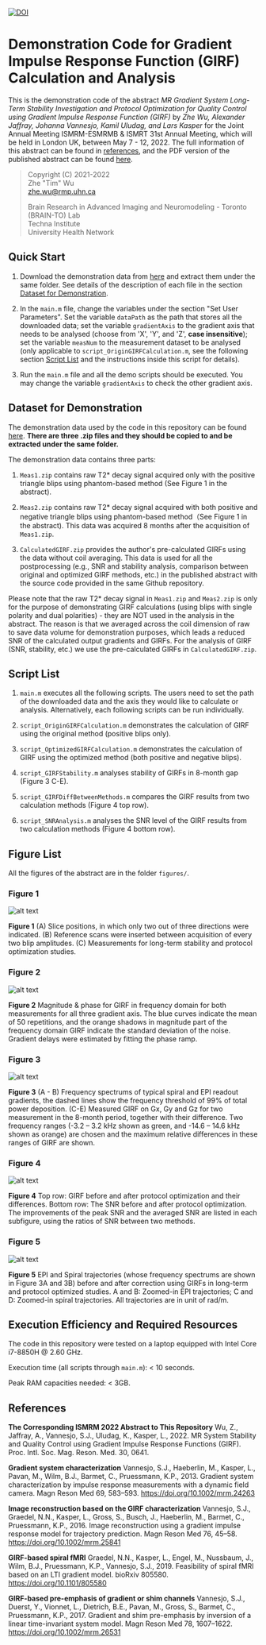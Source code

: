 [![DOI](https://zenodo.org/badge/424335964.svg)](https://zenodo.org/badge/latestdoi/424335964)

# Demonstration Code for Gradient Impulse Response Function (GIRF) Calculation and Analysis

This is the demonstration code of the abstract *MR Gradient System Long-Term Stability Investigation and Protocol Optimization for Quality Control using Gradient Impulse Response Function (GIRF)* by *Zhe Wu, Alexander Jaffray, Johanna Vannesjo, Kamil Uludag, and Lars Kasper* for the Joint Annual Meeting ISMRM-ESMRMB & ISMRT 31st Annual Meeting, which will be held in London UK, between May 7 - 12, 2022. The full information of this abstract can be found in [references](#references), and the PDF version of the published abstract can be found [here](./docs/PublishedAbstract.pdf).

> Copyright (C) 2021-2022  
> Zhe "Tim" Wu  
> <zhe.wu@rmp.uhn.ca>  
>  
> Brain Research in Advanced Imaging and Neuromodeling - Toronto (BRAIN-TO) Lab  
> Techna Institute  
> University Health Network  

## Quick Start

1. Download the demonstration data from [here](https://www.doi.org/10.5281/zenodo.6376737) and extract them under the same folder. See details of the description of each file in the section [Dataset for Demonstration](#dataset-for-demonstration).

2. In the `main.m` file, change the variables under the section "Set User Parameters". Set the variable `dataPath` as the path that stores all the downloaded data; set the variable `gradientAxis` to the gradient axis that needs to be analysed (choose from 'X', 'Y', and 'Z', **case insensitive**); set the variable `measNum` to the measurement dataset to be analysed (only applicable to `script_OriginGIRFCalculation.m`, see the following section [Script List](#script-list) and the instructions inside this script for details).

3. Run the `main.m` file and all the demo scripts should be executed. You may change the variable `gradientAxis` to check the other gradient axis. 

## Dataset for Demonstration

The demonstration data used by the code in this repository can be found [here](https://www.doi.org/10.5281/zenodo.6376737). **There are three .zip files and they should be copied to and be extracted under the same folder.**

The demonstration data contains three parts:

1. `Meas1.zip` contains raw T2* decay signal acquired only with the positive triangle blips using phantom-based method (See Figure 1 in the abstract).

2. `Meas2.zip` contains raw T2* decay signal acquired with both positive and negative triangle blips using phantom-based method（See Figure 1 in the abstract). This data was acquired 8 months after the acquisition of `Meas1.zip`.

3. `CalculatedGIRF.zip` provides the author's pre-calculated GIRFs using the data without coil averaging. This data is used for all the postprocessing (e.g., SNR and stability analysis, comparison between original and optimized GIRF methods, etc.) in the published abstract with the source code provided in the same Github repository.

Please note that the raw T2* decay signal in `Meas1.zip` and `Meas2.zip` is only for the purpose of demonstrating GIRF calculations (using blips with single polarity and dual polarities) - they are NOT used in the analysis in the abstract. The reason is that we averaged across the coil dimension of raw to save data volume for demonstration purposes, which leads a reduced SNR of the calculated output gradients and GIRFs. For the analysis of GIRF (SNR, stability, etc.) we use the pre-calculated GIRFs in `CalculatedGIRF.zip`.

## Script List

1. `main.m` executes all the following scripts. The users need to set the path of the downloaded data and the axis they would like to calculate or analysis. Alternatively, each following scripts can be run individually.

2. `script_OriginGIRFCalculation.m` demonstrates the calculation of GIRF using the original method (positive blips only).

3. `script_OptimizedGIRFCalculation.m` demonstrates the calculation of GIRF using the optimized method (both positive and negative blips).

4. `script_GIRFStability.m` analyses stability of GIRFs in 8-month gap (Figure 3 C-E).

5. `script_GIRFDiffBetweenMethods.m` compares the GIRF results from two calculation methods (Figure 4 top row).

6. `script_SNRAnalysis.m` analyses the SNR level of the GIRF results from two calculation methods (Figure 4 bottom row).

## Figure List

All the figures of the abstract are in the folder `figures/`.

### Figure 1

![alt text](figures/Figure1.png)

**Figure 1** (A) Slice positions, in which only two out of three directions were indicated. (B) Reference scans were inserted between acquisition of every two blip amplitudes. (C) Measurements for long-term stability and protocol optimization studies.

### Figure 2

![alt text](figures/Figure2.png)

**Figure 2** Magnitude & phase for GIRF in frequency domain for both measurements for all three gradient axis. The blue curves indicate the mean of 50 repetitions, and the orange shadows in magnitude part of the frequency domain GIRF indicate the standard deviation of the noise. Gradient delays were estimated by fitting the phase ramp.

### Figure 3

![alt text](figures/Figure3.png)

**Figure 3** (A - B) Frequency spectrums of typical spiral and EPI readout gradients, the dashed lines show the frequency threshold of 99% of total power deposition. (C-E)  Measured GIRF on Gx, Gy and Gz for two measurement in the 8-month period, together with their difference. Two frequency ranges (-3.2 – 3.2 kHz shown as green, and -14.6 – 14.6 kHz shown as orange) are chosen and the maximum relative differences in these ranges of GIRF are shown.

### Figure 4

![alt text](figures/Figure4.png)

**Figure 4** Top row: GIRF before and after protocol optimization and their differences. Bottom row: The SNR before and after protocol optimization. The improvements of the peak SNR and the averaged SNR are listed in each subfigure, using the ratios of SNR between two methods.

### Figure 5

![alt text](figures/Figure5.png)

**Figure 5** EPI and Spiral trajectories (whose frequency spectrums are shown in Figure 3A and 3B) before and after correction using GIRFs in long-term and protocol optimized studies. A and B: Zoomed-in EPI trajectories; C and D: Zoomed-in spiral trajectories. All trajectories are in unit of rad/m.

## Execution Efficiency and Required Resources

The code in this repository were tested on a laptop equipped with Intel Core i7-8850H @ 2.60 GHz.

Execution time (all scripts through `main.m`): < 10 seconds.

Peak RAM capacities needed: < 3GB.

## References

**The Corresponding ISMRM 2022 Abstract to This Repository**
Wu, Z., Jaffray, A., Vannesjo, S.J., Uludag, K., Kasper, L., 2022. MR System Stability and Quality Control using Gradient Impulse Response Functions (GIRF). Proc. Intl. Soc. Mag. Reson. Med. 30, 0641. 

**Gradient system characterization**
Vannesjo, S.J., Haeberlin, M., Kasper, L., Pavan, M., Wilm, B.J., Barmet, C., Pruessmann, K.P., 2013. Gradient system characterization by impulse response measurements with a dynamic field camera. Magn Reson Med 69, 583–593. https://doi.org/10.1002/mrm.24263

**Image reconstruction based on the GIRF characterization**
Vannesjo, S.J., Graedel, N.N., Kasper, L., Gross, S., Busch, J., Haeberlin, M., Barmet, C., Pruessmann, K.P., 2016. Image reconstruction using a gradient impulse response model for trajectory prediction. Magn Reson Med 76, 45–58. https://doi.org/10.1002/mrm.25841

**GIRF-based spiral fMRI**
Graedel, N.N., Kasper, L., Engel, M., Nussbaum, J., Wilm, B.J., Pruessmann, K.P., Vannesjo, S.J., 2019. Feasibility of spiral fMRI based on an LTI gradient model. bioRxiv 805580. https://doi.org/10.1101/805580

**GIRF-based pre-emphasis of gradient or shim channels**
Vannesjo, S.J., Duerst, Y., Vionnet, L., Dietrich, B.E., Pavan, M., Gross, S., Barmet, C., Pruessmann, K.P., 2017. Gradient and shim pre-emphasis by inversion of a linear time-invariant system model. Magn Reson Med 78, 1607–1622. https://doi.org/10.1002/mrm.26531
